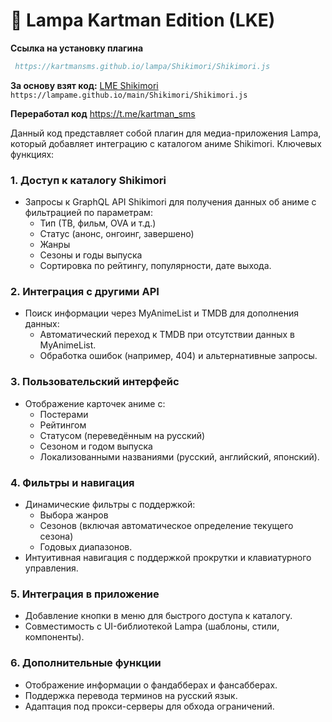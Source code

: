 
<h1>🚀 Lampa Kartman Edition (LKE)
</h1>
</div>

**Ссылка  на установку плагина**
```bibtex
 https://kartmansms.github.io/lampa/Shikimori/Shikimori.js
```



**За основу взят код:**  [LME Shikimori](https://lampame.github.io/main/Shikimori/Shikimori.js) `https://lampame.github.io/main/Shikimori/Shikimori.js`

**Переработал код** https://t.me/kartman_sms



Данный код представляет собой плагин для медиа-приложения Lampа, который добавляет интеграцию с каталогом аниме Shikimori. Ключевых функциях:

### 1. **Доступ к каталогу Shikimori**
- Запросы к GraphQL API Shikimori для получения данных об аниме с фильтрацией по параметрам: 
  - Тип (ТВ, фильм, OVA и т.д.)
  - Статус (анонс, онгоинг, завершено)
  - Жанры
  - Сезоны и годы выпуска
  - Сортировка по рейтингу, популярности, дате выхода.

### 2. **Интеграция с другими API**
- Поиск информации через MyAnimeList и TMDB для дополнения данных:
  - Автоматический переход к TMDB при отсутствии данных в MyAnimeList.
  - Обработка ошибок (например, 404) и альтернативные запросы.

### 3. **Пользовательский интерфейс**
- Отображение карточек аниме с:
  - Постерами
  - Рейтингом
  - Статусом (переведённым на русский)
  - Сезоном и годом выпуска
  - Локализованными названиями (русский, английский, японский).

### 4. **Фильтры и навигация**
- Динамические фильтры с поддержкой:
  - Выбора жанров
  - Сезонов (включая автоматическое определение текущего сезона)
  - Годовых диапазонов.
- Интуитивная навигация с поддержкой прокрутки и клавиатурного управления.

### 5. **Интеграция в приложение**
- Добавление кнопки в меню для быстрого доступа к каталогу.
- Совместимость с UI-библиотекой Lampa (шаблоны, стили, компоненты).

### 6. **Дополнительные функции**
- Отображение информации о фандабберах и фансабберах.
- Поддержка перевода терминов на русский язык.
- Адаптация под прокси-серверы для обхода ограничений.

